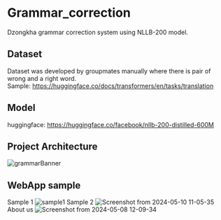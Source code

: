 # Grammar_correction
Dzongkha grammar correction system using NLLB-200 model.
## Dataset
Dataset was developed by groupmates manually where there is pair of wrong and a right word.<br>
Sample: https://huggingface.co/docs/transformers/en/tasks/translation
## Model
huggingface: https://huggingface.co/facebook/nllb-200-distilled-600M
## Project Architecture
![grammarBanner](https://github.com/Hemanthlepcha/Grammar_correction/assets/96452234/e593a32a-e6e9-4fb6-8480-a4eecc8a10f9)

## WebApp sample
Sample 1
![sample1](https://github.com/Hemanthlepcha/Grammar_correction/assets/96452234/e7a5fa8c-96d1-491d-a1dc-f143a18a78a3)
Sample 2
![Screenshot from 2024-05-10 11-05-35](https://github.com/Hemanthlepcha/Grammar_correction/assets/96452234/a82fa768-1b8b-4787-ba40-c32fd909ffec)
About us
![Screenshot from 2024-05-08 12-09-34](https://github.com/Hemanthlepcha/Grammar_correction/assets/96452234/358841ef-7447-4f74-bd92-e65f71594641)



